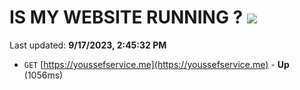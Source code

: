 # IS MY WEBSITE RUNNING ? [![](https://img.shields.io/static/v1?label=Sponsor&message=%E2%9D%A4&logo=GitHub&color=%23fe8e86)](https://github.com/sponsors/<username>)

Last updated: **9/17/2023, 2:45:32 PM**

- `GET` [https://youssefservice.me](https://youssefservice.me) - **Up** (1056ms)

